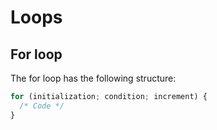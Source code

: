 # Loops

## For loop
The for loop has the following structure:
```javascript
for (initialization; condition; increment) {
  /* Code */
}
```
